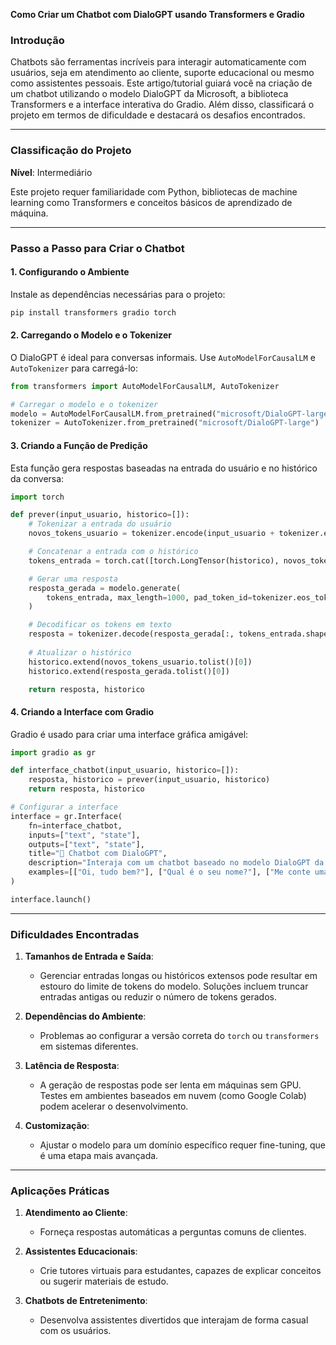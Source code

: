 **Como Criar um Chatbot com DialoGPT usando Transformers e Gradio**

### **Introdução**
Chatbots são ferramentas incríveis para interagir automaticamente com usuários, seja em atendimento ao cliente, suporte educacional ou mesmo como assistentes pessoais. Este artigo/tutorial guiará você na criação de um chatbot utilizando o modelo DialoGPT da Microsoft, a biblioteca Transformers e a interface interativa do Gradio. Além disso, classificará o projeto em termos de dificuldade e destacará os desafios encontrados.

---

### **Classificação do Projeto**
**Nível**: Intermediário

Este projeto requer familiaridade com Python, bibliotecas de machine learning como Transformers e conceitos básicos de aprendizado de máquina.

---

### **Passo a Passo para Criar o Chatbot**

#### **1. Configurando o Ambiente**
Instale as dependências necessárias para o projeto:
```bash
pip install transformers gradio torch
```

#### **2. Carregando o Modelo e o Tokenizer**
O DialoGPT é ideal para conversas informais. Use `AutoModelForCausalLM` e `AutoTokenizer` para carregá-lo:
```python
from transformers import AutoModelForCausalLM, AutoTokenizer

# Carregar o modelo e o tokenizer
modelo = AutoModelForCausalLM.from_pretrained("microsoft/DialoGPT-large")
tokenizer = AutoTokenizer.from_pretrained("microsoft/DialoGPT-large")
```

#### **3. Criando a Função de Predição**
Esta função gera respostas baseadas na entrada do usuário e no histórico da conversa:
```python
import torch

def prever(input_usuario, historico=[]):
    # Tokenizar a entrada do usuário
    novos_tokens_usuario = tokenizer.encode(input_usuario + tokenizer.eos_token, return_tensors="pt")

    # Concatenar a entrada com o histórico
    tokens_entrada = torch.cat([torch.LongTensor(historico), novos_tokens_usuario], dim=-1) if historico else novos_tokens_usuario

    # Gerar uma resposta
    resposta_gerada = modelo.generate(
        tokens_entrada, max_length=1000, pad_token_id=tokenizer.eos_token_id
    )

    # Decodificar os tokens em texto
    resposta = tokenizer.decode(resposta_gerada[:, tokens_entrada.shape[-1]:][0], skip_special_tokens=True)
    
    # Atualizar o histórico
    historico.extend(novos_tokens_usuario.tolist()[0])
    historico.extend(resposta_gerada.tolist()[0])

    return resposta, historico
```

#### **4. Criando a Interface com Gradio**
Gradio é usado para criar uma interface gráfica amigável:
```python
import gradio as gr

def interface_chatbot(input_usuario, historico=[]):
    resposta, historico = prever(input_usuario, historico)
    return resposta, historico

# Configurar a interface
interface = gr.Interface(
    fn=interface_chatbot,
    inputs=["text", "state"],
    outputs=["text", "state"],
    title="🤖 Chatbot com DialoGPT",
    description="Interaja com um chatbot baseado no modelo DialoGPT da Microsoft.",
    examples=[["Oi, tudo bem?"], ["Qual é o seu nome?"], ["Me conte uma piada."]]
)

interface.launch()
```

---

### **Dificuldades Encontradas**
1. **Tamanhos de Entrada e Saída**:
   - Gerenciar entradas longas ou históricos extensos pode resultar em estouro do limite de tokens do modelo. Soluções incluem truncar entradas antigas ou reduzir o número de tokens gerados.

2. **Dependências do Ambiente**:
   - Problemas ao configurar a versão correta do `torch` ou `transformers` em sistemas diferentes.

3. **Latência de Resposta**:
   - A geração de respostas pode ser lenta em máquinas sem GPU. Testes em ambientes baseados em nuvem (como Google Colab) podem acelerar o desenvolvimento.

4. **Customização**:
   - Ajustar o modelo para um domínio específico requer fine-tuning, que é uma etapa mais avançada.

---

### **Aplicações Práticas**
1. **Atendimento ao Cliente**:
   - Forneça respostas automáticas a perguntas comuns de clientes.

2. **Assistentes Educacionais**:
   - Crie tutores virtuais para estudantes, capazes de explicar conceitos ou sugerir materiais de estudo.

3. **Chatbots de Entretenimento**:
   - Desenvolva assistentes divertidos que interajam de forma casual com os usuários.


